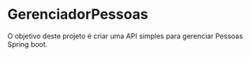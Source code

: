 # GerenciadorPessoas
O objetivo deste projeto é criar uma API simples para gerenciar Pessoas Spring boot.
